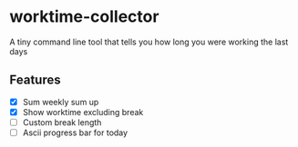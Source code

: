 # worktime-collector
A tiny command line tool that tells you how long you were working the last days

## Features
- [x] Sum weekly sum up
- [x] Show worktime excluding break
- [ ] Custom break length
- [ ] Ascii progress bar for today
